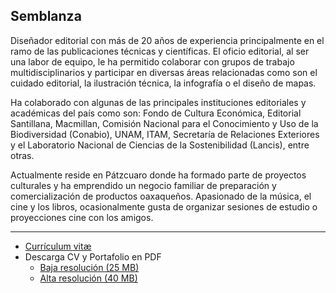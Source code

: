 ## Semblanza

Diseñador editorial con más de 20 años de experiencia principalmente en el ramo de las publicaciones técnicas y científicas. El oficio editorial, al ser una labor de equipo, le ha permitido colaborar con grupos de trabajo multidisciplinarios y participar en diversas áreas relacionadas como son el cuidado editorial, la ilustración técnica, la infografía o el diseño de mapas.

Ha colaborado con algunas de las principales instituciones editoriales y académicas del país como son: Fondo de Cultura Económica, Editorial Santillana, Macmillan, Comisión Nacional para el Conocimiento y Uso de la Biodiversidad (Conabio), UNAM, ITAM, Secretaría de Relaciones Exteriores y el Laboratorio Nacional de Ciencias de la Sostenibilidad (Lancis), entre otras.

Actualmente reside en Pátzcuaro donde ha formado parte de proyectos culturales y ha emprendido un negocio familiar de preparación y comercialización de productos oaxaqueños. Apasionado de la música, el cine y los libros, ocasionalmente gusta de organizar sesiones de estudio o proyecciones cine con los amigos.

---

- [Currículum vitæ](./curriculum.md)
- Descarga CV y Portafolio en PDF
  - [Baja resolución (25 MB)](/assets/cv-portafolio_sbourguet_baja.pdf)
  - [Alta resolución (40 MB)](/assets/cv-portafolio_sbourguet_alta.pdf)

<!--

- [Contacto](./contacto.md)

Texto <a href="https://lancis.ecologia.unam.mx" target="_blank">Link externo (Sitio Lancis)</a>

espacios: &nbsp;&nbsp;
-->
